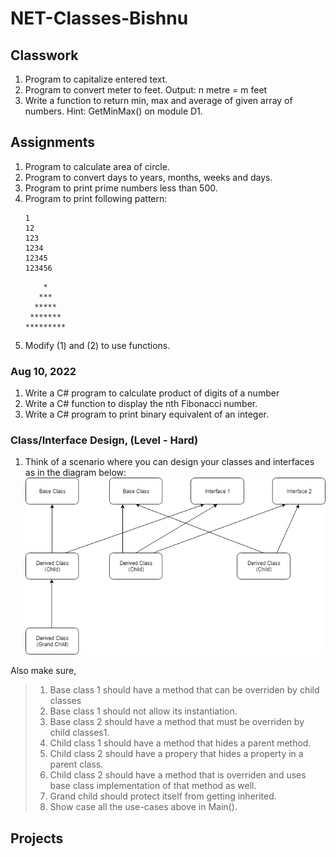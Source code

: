 # NET-Classes-Bishnu
## Classwork
1. Program to capitalize entered text.
2. Program to convert meter to feet. Output: n metre = m feet
1. Write a function to return min, max and average of given array of numbers. Hint: GetMinMax() on module D1.
## Assignments
1. Program to calculate area of circle.
1. Program to convert days to years, months, weeks and days.
1. Program to print prime numbers less than 500.
1. Program to print following pattern:
    ```
    1
    12
    123
    1234
    12345
    123456
    ```
    ```
        *
       ***
      *****
     *******
    *********
    ```
1. Modify (1) and (2) to use functions.

### Aug 10, 2022
1. Write a C# program to calculate product of digits of a number
1. Write a C# function to display the nth Fibonacci number.
1. Write a C# program to print binary equivalent of an integer.

### Class/Interface Design, (Level - Hard)

1. Think of a scenario where you can design your classes and interfaces as in the diagram below:
![alt text](https://github.com/Infosys-Classes-2/NET-Classes-Bishnu/blob/main/CSharpFundamentals/AssignmentSolutions/ClassDiagram.png)

Also make sure,
>1. Base class 1 should have a method that can be overriden by child classes  
>1. Base class 1 should not allow its instantiation.
>1. Base class 2 should have a method that must be overriden by child classes1. 
>1. Child class 1 should have a method that hides a parent method.
>1. Child class 2 should have a propery that hides a property in a parent class.
>1. Child class 2 should have a method that is overriden and uses base class implementation of that method as well.
>1. Grand child should protect itself from getting inherited.
>1. Show case all the use-cases above in Main(). 

## Projects
